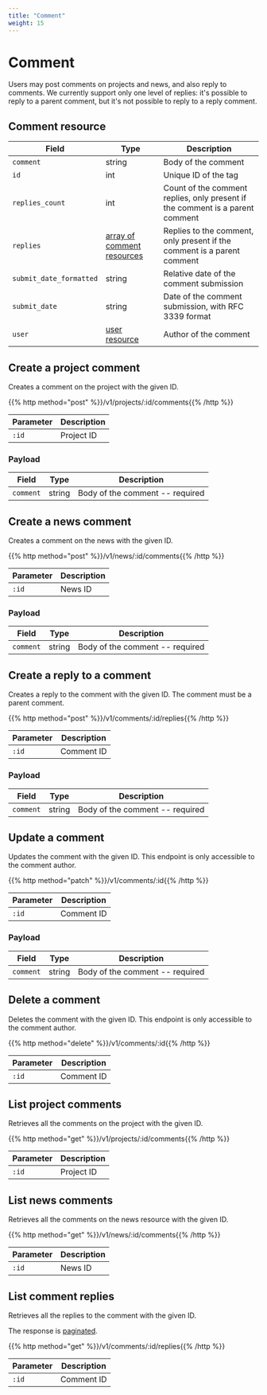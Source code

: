 ```yaml
---
title: "Comment"
weight: 15
---
```


# Comment

Users may post comments on projects and news, and also reply to comments. We currently support only one level of replies: it's possible to reply to a parent comment, but it's not possible to reply to a reply comment.

## Comment resource

| Field                   | Type                                            | Description                                                                   |
| ----------------------- | ----------------------------------------------- | ----------------------------------------------------------------------------- |
| `comment`               | string                                          | Body of the comment                                                           |
| `id`                    | int                                             | Unique ID of the tag                                                          |
| `replies_count`         | int                                             | Count of the comment replies, only present if the comment is a parent comment |
| `replies`               | [array of comment resources](#comment-resource) | Replies to the comment, only present if the comment is a parent comment       |
| `submit_date_formatted` | string                                          | Relative date of the comment submission                                       |
| `submit_date`           | string                                          | Date of the comment submission, with RFC 3339 format                          |
| `user`                  | [user resource](#user-resource)                 | Author of the comment                                                         |

## Create a project comment

Creates a comment on the project with the given ID.

{{% http method="post" %}}/v1/projects/:id/comments{{% /http %}}

| Parameter | Description |
| --------- | ----------- |
| `:id`     | Project ID  |

### Payload

| Field     | Type   | Description                     |
| --------- | ------ | ------------------------------- |
| `comment` | string | Body of the comment -- required |

## Create a news comment

Creates a comment on the news with the given ID.

{{% http method="post" %}}/v1/news/:id/comments{{% /http %}}

| Parameter | Description |
| --------- | ----------- |
| `:id`     | News ID     |

### Payload

| Field     | Type   | Description                     |
| --------- | ------ | ------------------------------- |
| `comment` | string | Body of the comment -- required |

## Create a reply to a comment

Creates a reply to the comment with the given ID. The comment must be a parent comment.

{{% http method="post" %}}/v1/comments/:id/replies{{% /http %}}

| Parameter | Description |
| --------- | ----------- |
| `:id`     | Comment ID  |

### Payload

| Field     | Type   | Description                     |
| --------- | ------ | ------------------------------- |
| `comment` | string | Body of the comment -- required |

## Update a comment

Updates the comment with the given ID. This endpoint is only accessible to the comment author.

{{% http method="patch" %}}/v1/comments/:id{{% /http %}}

| Parameter | Description |
| --------- | ----------- |
| `:id`     | Comment ID  |

### Payload

| Field     | Type   | Description                     |
| --------- | ------ | ------------------------------- |
| `comment` | string | Body of the comment -- required |

## Delete a comment

Deletes the comment with the given ID. This endpoint is only accessible to the comment author.

{{% http method="delete" %}}/v1/comments/:id{{% /http %}}

| Parameter | Description |
| --------- | ----------- |
| `:id`     | Comment ID  |

## List project comments

Retrieves all the comments on the project with the given ID.

{{% http method="get" %}}/v1/projects/:id/comments{{% /http %}}

| Parameter | Description |
| --------- | ----------- |
| `:id`     | Project ID  |

## List news comments

Retrieves all the comments on the news resource with the given ID.

{{% http method="get" %}}/v1/news/:id/comments{{% /http %}}

| Parameter | Description |
| --------- | ----------- |
| `:id`     | News ID     |

## List comment replies

Retrieves all the replies to the comment with the given ID.

The response is [paginated](#pagination).

{{% http method="get" %}}/v1/comments/:id/replies{{% /http %}}

| Parameter | Description |
| --------- | ----------- |
| `:id`     | Comment ID  |
